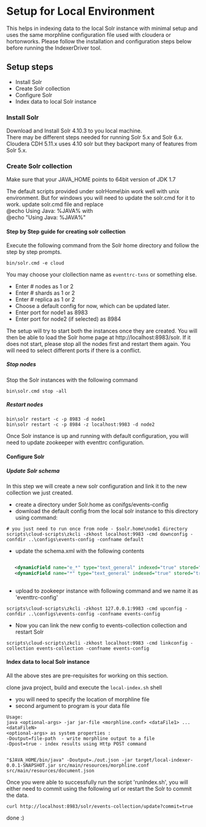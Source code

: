 # Setup for Local Environment
This helps in indexing data to the local Solr instance with minimal setup and uses the same morphline configuration file used with cloudera or hortonworks. Please follow 
the installation and configuration steps below before running the IndexerDriver tool.

## Setup steps
* Install Solr
* Create Solr collection
* Configure Solr 
* Index data to local Solr instance

### Install Solr

Download and Install Solr 4.10.3 to you local machine.   
There may be different steps needed for running Solr 5.x and Solr 6.x.    
Cloudera CDH 5.11.x uses 4.10 solr but they backport many of features from Solr 5.x. 

### Create Solr collection

Make sure that your JAVA_HOME points to 64bit version of JDK 1.7    

The default scripts provided under solrHome\bin work well with unix environment. But for windows you will need to update the solr.cmd for it to work.
update solr.cmd file and replace   
@echo Using Java: %JAVA%  with   
@echo "Using Java: %JAVA%"


#### Step by Step guide for creating solr collection

Execute the following command from the Solr home directory and follow the step by step prompts.    
``` 
bin/solr.cmd -e cloud 
```

You may choose your clollection name as ```eventtrc-txns``` or something else.
* Enter # nodes as 1 or 2   
* Enter # shards as 1 or 2   
* Enter # replica as 1 or 2  
* Choose a default config for now, which can be updated later.
* Enter port for node1 as 8983   
* Enter port for node2 (if selected) as 8984   

The setup will try to start both the instances once they are created. You will then be able to load the Solr home page at http://localhost:8983/solr.
If it does not start, please stop all the nodes first and restart them again.  You will need to select different ports if there is a conflict.

##### Stop nodes
Stop the Solr instances with the following command   
``` 
bin\solr.cmd stop -all 
```

##### Restart nodes   
```
bin\solr restart -c -p 8983 -d node1    
bin\solr restart -c -p 8984 -z localhost:9983 -d node2    
```

Once Solr instance is up and running with default configuration, you will need to update zookeeper with eventtrc configuration.

#### Configure Solr
##### Update Solr schema
In this step we will create a new solr configuration and link it to the new collection we just created.

* create a directory under Solr.home as conifgs/events-config
* download the default config from the local solr instance to this directory using command:
```
# you just need to run once from node - $solr.home\node1 directory
scripts\cloud-scripts\zkcli -zkhost localhost:9983 -cmd downconfig -confdir ..\configs\events-config -confname default
```
* update the schema.xml with the following contents

``` xml

   <dynamicField name="e_*" type="text_general" indexed="true" stored="true" multiValued="true" />
   <dynamicField name="*" type="text_general" indexed="true" stored="true" multiValued="true" />
   

```
* upload to zookeepr instance with following command and we name it as 'eventtrc-config'

```
scripts\cloud-scripts\zkcli -zkhost 127.0.0.1:9983 -cmd upconfig -confdir ..\configs\events-config -confname events-config
```
* Now you can link the new config to events-collection collection and restart Solr

```
scripts\cloud-scripts\zkcli -zkhost localhost:9983 -cmd linkconfig -collection events-collection -confname events-config
```

#### Index data to local Solr instance
All the above stes are pre-requisites for working on this section.   

clone java project, build and execute the ```local-index.sh``` shell
* you will need to specify the location of morphline file
* second argument to program is your data file

```
Usage: 
java <optional-args> -jar jar-file <morphline.conf> <dataFile1> ... <dataFileN>
<optional-args> as system properties :
-Doutput=file-path  - write morphline output to a file
-Dpost=true - index results using Http POST command


"$JAVA_HOME/bin/java" -Doutput=./out.json -jar target/local-indexer-0.0.1-SNAPSHOT.jar src/main/resources/morphline.conf src/main/resources/document.json
```

Once you were able to successfully run the script 'runIndex.sh', you will either need to commit using the following url or restart the Solr to commit the data.

```
curl http://localhost:8983/solr/events-collection/update?commit=true
```

done :)
